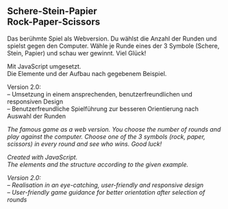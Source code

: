 
## Schere-Stein-Papier</br>Rock-Paper-Scissors


Das berühmte Spiel als Webversion. Du wählst die Anzahl der Runden und spielst gegen den Computer. Wähle je Runde eines der 3 Symbole (Schere, Stein, Papier) und schau wer gewinnt. Viel Glück!

Mit JavaScript umgesetzt.  
Die Elemente und der Aufbau nach gegebenem Beispiel.

Version 2.0:  
– Umsetzung in einem ansprechenden, benutzerfreundlichen und responsiven Design  
– Benutzerfreundliche Spielführung zur besseren Orientierung nach Auswahl der Runden  
  
*The famous game as a web version. You choose the number of rounds and play against the computer. Choose one of the 3 symbols (rock, paper, scissors) in every round and see who wins. Good luck!*  
  
*Created with JavaScript.  
The elements and the structure according to the given example.*

*Version 2.0:  
– Realisation in an eye-catching, user-friendly and responsive design  
– User-friendly game guidance for better orientation after selection of rounds*
